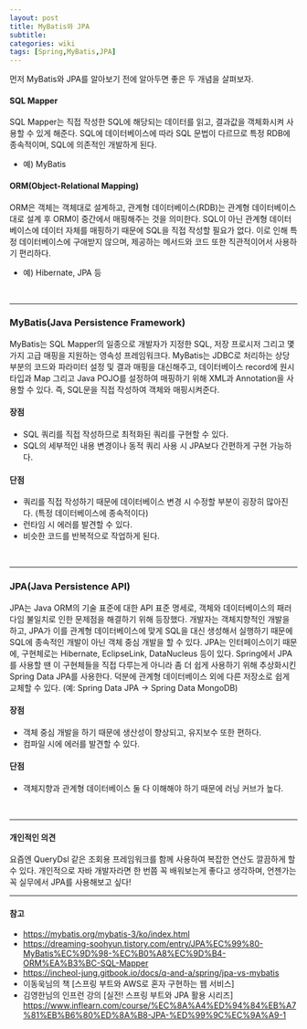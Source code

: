 ```yaml
---
layout: post
title: MyBatis와 JPA
subtitle: 
categories: wiki
tags: [Spring,MyBatis,JPA]
---
```

먼저 MyBatis와 JPA를 알아보기 전에 알아두면 좋은 두 개념을 살펴보자.
#### SQL Mapper
SQL Mapper는 직접 작성한 SQL에 해당되는 데이터를 읽고, 결과값을 객체화시켜 사용할 수 있게 해준다. SQL에 데이터베이스에 따라 SQL 문법이 다르므로 특정 RDB에 종속적이며, SQL에 의존적인 개발하게 된다.
- 예) MyBatis

#### ORM(Object-Relational Mapping)
ORM은 객체는 객체대로 설계하고, 관계형 데이터베이스(RDB)는 관계형 데이터베이스대로 설계 후 ORM이 중간에서 매핑해주는 것을 의미한다. SQL이 아닌 관계형 데이터베이스에 데이터 자체를 매핑하기 때문에 SQL을 직접 작성할 필요가 없다.
이로 인해 특정 데이터베이스에 구애받지 않으며, 제공하는 메서드와 코드 또한 직관적이어서 사용하기 편리하다.
- 예) Hibernate, JPA 등   
<br>

---
### MyBatis(Java Persistence Framework)
MyBatis는 SQL Mapper의 일종으로 개발자가 지정한 SQL, 저장 프로시저 그리고 몇 가지 고급 매핑을 지원하는 영속성 프레임워크다. MyBatis는 JDBC로 처리하는 상당 부분의 코드와 파라미터 설정 및 결과 매핑을 대신해주고, 데이터베이스 record에 원시 타입과 Map 그리고 Java POJO를 설정하여 매핑하기 위해 XML과 Annotation을 사용할 수 있다. 즉, SQL문을 직접 작성하여 객체와 매핑시켜준다.

#### 장점 
- SQL 쿼리를 직접 작성하므로 최적화된 쿼리를 구현할 수 있다.
- SQL의 세부적인 내용 변경이나 동적 쿼리 사용 시 JPA보다 간편하게 구현 가능하다.

#### 단점
- 쿼리를 직접 작성하기 때문에 데이터베이스 변경 시 수정할 부분이 굉장히 많아진다. (특정 데이터베이스에 종속적이다)
- 런타임 시 에러를 발견할 수 있다.
- 비슷한 코드를 반복적으로 작업하게 된다.

<br/>

---
### JPA(Java Persistence API)
JPA는 Java ORM의 기술 표준에 대한 API 표준 명세로, 객체와 데이터베이스의 패러다임 불일치로 인한 문제점을 해결하기 위해 등장했다. 개발자는 객체지향적인 개발을 하고, JPA가 이를 관계형 데이터베이스에 맞게 SQL을 대신 생성해서 실행하기 때문에 SQL에 종속적인 개발이 아닌 객체 중심 개발을 할 수 있다.
JPA는 인터페이스이기 때문에, 구현체로는 Hibernate, EclipseLink, DataNucleus 등이 있다. Spring에서 JPA를 사용할 땐 이 구현체들을 직접 다루는게 아니라 좀 더 쉽게 사용하기 위해 추상화시킨 Spring Data JPA를 사용한다. 덕분에 관계형 데이터베이스 외에 다른 저장소로 쉽게 교체할 수 있다. (예: Spring Data JPA -> Spring Data MongoDB)

#### 장점 
- 객체 중심 개발을 하기 때문에 생산성이 향상되고, 유지보수 또한 편하다.
- 컴파일 시에 에러를 발견할 수 있다.

#### 단점
- 객체지향과 관계형 데이터베이스 둘 다 이해해야 하기 때문에 러닝 커브가 높다.

<br/>

---
#### 개인적인 의견
요즘엔 QueryDsl 같은 조회용 프레임워크를 함께 사용하여 복잡한 연산도 깔끔하게 할 수 있다. 개인적으로 자바 개발자라면 한 번쯤 꼭 배워보는게 좋다고 생각하며, 언젠가는 꼭 실무에서 JPA를 사용해보고 싶다!

---
#### 참고
- <https://mybatis.org/mybatis-3/ko/index.html>
- <https://dreaming-soohyun.tistory.com/entry/JPA%EC%99%80-MyBatis%EC%9D%98-%EC%B0%A8%EC%9D%B4-ORM%EA%B3%BC-SQL-Mapper>
- <https://incheol-jung.gitbook.io/docs/q-and-a/spring/jpa-vs-mybatis>
- 이동욱님의 책 [스프링 부트와 AWS로 혼자 구현하는 웹 서비스]
- 김영한님의 인프런 강의 [실전! 스프링 부트와 JPA 활용 시리즈] <https://www.inflearn.com/course/%EC%8A%A4%ED%94%84%EB%A7%81%EB%B6%80%ED%8A%B8-JPA-%ED%99%9C%EC%9A%A9-1>
